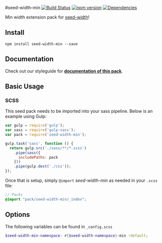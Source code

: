 #seed-width-min [![Build Status](https://travis-ci.org/helpscout/seed-width-min.svg?branch=master)](https://travis-ci.org/helpscout/seed-width-min) [![npm version](https://badge.fury.io/js/seed-width-min.svg)](https://badge.fury.io/js/seed-width-min) [![Dependencies](https://david-dm.org/helpscout/seed-width-min.svg)](https://david-dm.org/helpscout/seed-width-min)

Min width extension pack for [seed-width](https://github.com/helpscout/seed-width)!

## Install
```
npm install seed-width-min --save
```

## Documentation

Check out our styleguide for **[documentation of this pack](http://style.helpscout.com/seed/packs/seed-width-min/)**.


## Basic Usage

### SCSS
This seed pack needs to be imported into your sass pipeline. Below is an example using Gulp:


```javascript
var gulp = require('gulp');
var sass = require('gulp-sass');
var pack = require('seed-width-min');

gulp.task('sass', function () {
  return gulp.src('./sass/**/*.scss')
    .pipe(sass({
      includePaths: pack
    }))
    .pipe(gulp.dest('./css'));
});
```

Once that is setup, simply `@import` *seed-width-min* as needed in your `.scss` file:

```scss
// Packs
@import "pack/seed-width-min/_index";
```

## Options

The following variables can be found in `_config.scss`

```scss
$seed-width-min-namespace: #{$seed-width-namespace}-min !default;
```
